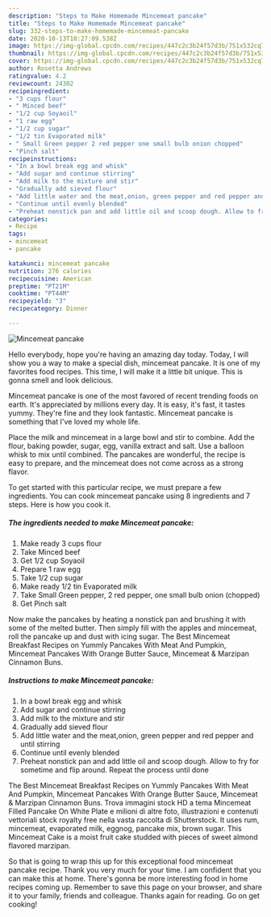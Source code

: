 ```yaml
---
description: "Steps to Make Homemade Mincemeat pancake"
title: "Steps to Make Homemade Mincemeat pancake"
slug: 332-steps-to-make-homemade-mincemeat-pancake
date: 2020-10-13T10:27:09.538Z
image: https://img-global.cpcdn.com/recipes/447c2c3b24f57d3b/751x532cq70/mincemeat-pancake-recipe-main-photo.jpg
thumbnail: https://img-global.cpcdn.com/recipes/447c2c3b24f57d3b/751x532cq70/mincemeat-pancake-recipe-main-photo.jpg
cover: https://img-global.cpcdn.com/recipes/447c2c3b24f57d3b/751x532cq70/mincemeat-pancake-recipe-main-photo.jpg
author: Rosetta Andrews
ratingvalue: 4.2
reviewcount: 24302
recipeingredient:
- "3 cups flour"
- " Minced beef"
- "1/2 cup Soyaoil"
- "1 raw egg"
- "1/2 cup sugar"
- "1/2 tin Evaporated milk"
- " Small Green pepper 2 red pepper one small bulb onion chopped"
- "Pinch salt"
recipeinstructions:
- "In a bowl break egg and whisk"
- "Add sugar and continue stirring"
- "Add milk to the mixture and stir"
- "Gradually add sieved flour"
- "Add little water and the meat,onion, green pepper and red pepper and until stirring"
- "Continue until evenly blended"
- "Preheat nonstick pan and add little oil and scoop dough. Allow to fry for sometime and flip around. Repeat the process until done"
categories:
- Recipe
tags:
- mincemeat
- pancake

katakunci: mincemeat pancake 
nutrition: 276 calories
recipecuisine: American
preptime: "PT21M"
cooktime: "PT44M"
recipeyield: "3"
recipecategory: Dinner

---
```



![Mincemeat pancake](https://img-global.cpcdn.com/recipes/447c2c3b24f57d3b/751x532cq70/mincemeat-pancake-recipe-main-photo.jpg)

Hello everybody, hope you're having an amazing day today. Today, I will show you a way to make a special dish, mincemeat pancake. It is one of my favorites food recipes. This time, I will make it a little bit unique. This is gonna smell and look delicious.

Mincemeat pancake is one of the most favored of recent trending foods on earth. It's appreciated by millions every day. It is easy, it's fast, it tastes yummy. They're fine and they look fantastic. Mincemeat pancake is something that I've loved my whole life.

Place the milk and mincemeat in a large bowl and stir to combine. Add the flour, baking powder, sugar, egg, vanilla extract and salt. Use a balloon whisk to mix until combined. The pancakes are wonderful, the recipe is easy to prepare, and the mincemeat does not come across as a strong flavor.


To get started with this particular recipe, we must prepare a few ingredients. You can cook mincemeat pancake using 8 ingredients and 7 steps. Here is how you cook it.

<!--inarticleads1-->

##### The ingredients needed to make Mincemeat pancake:

1. Make ready 3 cups flour
1. Take  Minced beef
1. Get 1/2 cup Soyaoil
1. Prepare 1 raw egg
1. Take 1/2 cup sugar
1. Make ready 1/2 tin Evaporated milk
1. Take  Small Green pepper, 2 red pepper, one small bulb onion (chopped)
1. Get Pinch salt


Now make the pancakes by heating a nonstick pan and brushing it with some of the melted butter. Then simply fill with the apples and mincemeat, roll the pancake up and dust with icing sugar. The Best Mincemeat Breakfast Recipes on Yummly Pancakes With Meat And Pumpkin, Mincemeat Pancakes With Orange Butter Sauce, Mincemeat &amp; Marzipan Cinnamon Buns. 

<!--inarticleads2-->

##### Instructions to make Mincemeat pancake:

1. In a bowl break egg and whisk
1. Add sugar and continue stirring
1. Add milk to the mixture and stir
1. Gradually add sieved flour
1. Add little water and the meat,onion, green pepper and red pepper and until stirring
1. Continue until evenly blended
1. Preheat nonstick pan and add little oil and scoop dough. Allow to fry for sometime and flip around. Repeat the process until done


The Best Mincemeat Breakfast Recipes on Yummly Pancakes With Meat And Pumpkin, Mincemeat Pancakes With Orange Butter Sauce, Mincemeat &amp; Marzipan Cinnamon Buns. Trova immagini stock HD a tema Mincemeat Filled Pancake On White Plate e milioni di altre foto, illustrazioni e contenuti vettoriali stock royalty free nella vasta raccolta di Shutterstock. It uses rum, mincemeat, evaporated milk, eggnog, pancake mix, brown sugar. This Mincemeat Cake is a moist fruit cake studded with pieces of sweet almond flavored marzipan. 

So that is going to wrap this up for this exceptional food mincemeat pancake recipe. Thank you very much for your time. I am confident that you can make this at home. There's gonna be more interesting food in home recipes coming up. Remember to save this page on your browser, and share it to your family, friends and colleague. Thanks again for reading. Go on get cooking!
